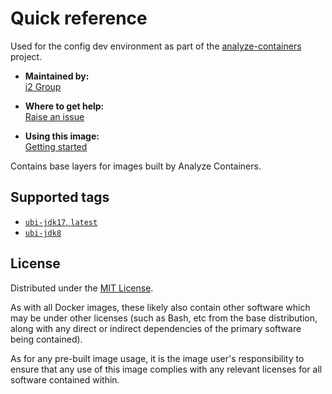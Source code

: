 # Quick reference

Used for the config dev environment as part of the [analyze-containers](https://github.com/i2group/analyze-containers) project.

- **Maintained by:**  
  [i2 Group](https://i2group.com/)

- **Where to get help:**  
  [Raise an issue](https://github.com/i2group/analyze-docker/issues?q=is%3Aissue+is%3Aopen)

- **Using this image:**  
  [Getting started](https://i2group.github.io/analyze-containers/content/getting_started.html)

Contains base layers for images built by Analyze Containers.

## Supported tags

- [`ubi-jdk17`, `latest`](https://github.com/i2group/analyze-docker/blob/main/images/analyze-containers-base/ubi-jdk17/Dockerfile)
- [`ubi-jdk8`](https://github.com/i2group/analyze-docker/blob/main/images/analyze-containers-base/ubi-jdk8/Dockerfile)

## License

Distributed under the [MIT License](../../LICENSE).

As with all Docker images, these likely also contain other software which may be under other licenses (such as Bash, etc from the base distribution, along with any direct or indirect dependencies of the primary software being contained).

As for any pre-built image usage, it is the image user's responsibility to ensure that any use of this image complies with any relevant licenses for all software contained within.
